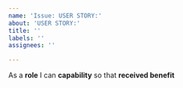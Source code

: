 ```yaml
---
name: 'Issue: USER STORY:'
about: 'USER STORY:'
title: ''
labels: ''
assignees: ''

---
```


As a **role** I can **capability** so that **received benefit**
